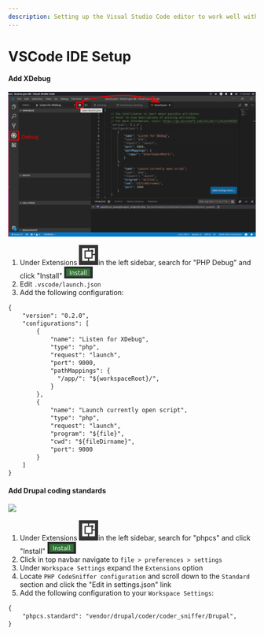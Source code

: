 ```yaml
---
description: Setting up the Visual Studio Code editor to work well with Drupal
---
```


# VSCode IDE Setup

#### Add XDebug

![](<../../../../../.gitbook/assets/debug (1).png>)

1. Under Extensions <img src="../../../../../.gitbook/assets/extensions.png" alt="" data-size="line">in the left sidebar, search for "PHP Debug" and click "Install" <img src="../../../../../.gitbook/assets/install.png" alt="" data-size="line">&#x20;
2. Edit `.vscode/launch.json`  &#x20;
3. Add the following configuration:

```
{
    "version": "0.2.0",
    "configurations": [
        {
            "name": "Listen for XDebug",
            "type": "php",
            "request": "launch",
            "port": 9000,
            "pathMappings": {
              "/app/": "${workspaceRoot}/",
            }
        },
        {
            "name": "Launch currently open script",
            "type": "php",
            "request": "launch",
            "program": "${file}",
            "cwd": "${fileDirname}",
            "port": 9000
        }
    ]
}
```

#### Add Drupal coding standards

![](../../../../../.gitbook/assets/phpcs\_drupal.png)

1. Under Extensions <img src="../../../../../.gitbook/assets/extensions.png" alt="" data-size="line">in the left sidebar, search for "phpcs" and click "Install" <img src="../../../../../.gitbook/assets/install.png" alt="" data-size="line">&#x20;
2. Click in top navbar navigate to `file > preferences > settings`&#x20;
3. Under `Workspace Settings` expand the `Extensions` option&#x20;
4. Locate `PHP CodeSniffer configuration` and scroll down to the `Standard` section and click the "Edit in settings.json" link
5. Add the following configuration to your `Workspace Settings`:

```
{
    "phpcs.standard": "vendor/drupal/coder/coder_sniffer/Drupal",
}
```
